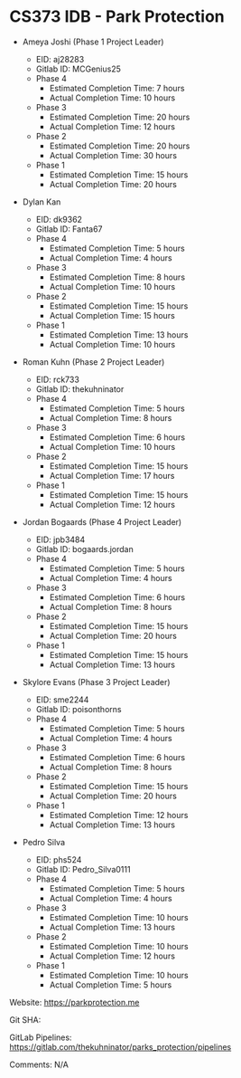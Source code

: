 

# CS373 IDB - Park Protection

- Ameya Joshi (Phase 1 Project Leader)
	- EID: aj28283
	- Gitlab ID: MCGenius25
	- Phase 4
		- Estimated Completion Time: 7 hours
		- Actual Completion Time: 10 hours
	- Phase 3
		- Estimated Completion Time: 20 hours
		- Actual Completion Time: 12 hours
	- Phase 2
		- Estimated Completion Time: 20 hours
		- Actual Completion Time: 30 hours
	- Phase 1
		- Estimated Completion Time: 15 hours
		- Actual Completion Time: 20 hours

- Dylan Kan
	- EID: dk9362
	- Gitlab ID: Fanta67
	- Phase 4
		- Estimated Completion Time: 5 hours
		- Actual Completion Time: 4 hours
	- Phase 3
		- Estimated Completion Time: 8 hours
		- Actual Completion Time: 10 hours
	- Phase 2
		- Estimated Completion Time: 15 hours
		- Actual Completion Time: 15 hours
	- Phase 1
		- Estimated Completion Time: 13 hours
		- Actual Completion Time: 10 hours

- Roman Kuhn (Phase 2 Project Leader)
	- EID: rck733
	- Gitlab ID: thekuhninator
	- Phase 4
		- Estimated Completion Time: 5 hours
		- Actual Completion Time: 8 hours
	- Phase 3
		- Estimated Completion Time: 6 hours
		- Actual Completion Time: 10 hours
	- Phase 2
		- Estimated Completion Time: 15 hours
		- Actual Completion Time: 17 hours
	- Phase 1
		- Estimated Completion Time: 15 hours
		- Actual Completion Time: 12 hours

- Jordan Bogaards (Phase 4 Project Leader)
	- EID: jpb3484
	- Gitlab ID: bogaards.jordan
	- Phase 4
		- Estimated Completion Time: 5 hours
		- Actual Completion Time: 4 hours
	- Phase 3
		- Estimated Completion Time: 6 hours
		- Actual Completion Time: 8 hours
	- Phase 2
		- Estimated Completion Time: 15 hours
		- Actual Completion Time: 20 hours
	- Phase 1
		- Estimated Completion Time: 15 hours
		- Actual Completion Time: 13 hours

- Skylore Evans (Phase 3 Project Leader)
	- EID: sme2244
	- Gitlab ID: poisonthorns
	- Phase 4
		- Estimated Completion Time: 5 hours
		- Actual Completion Time: 4 hours
	- Phase 3
		- Estimated Completion Time: 6 hours
		- Actual Completion Time: 8 hours
	- Phase 2
		- Estimated Completion Time: 15 hours
		- Actual Completion Time: 20 hours
	- Phase 1
		- Estimated Completion Time: 12 hours
		- Actual Completion Time: 13 hours

- Pedro Silva
	- EID: phs524
	- Gitlab ID: Pedro_Silva0111
	- Phase 4
		- Estimated Completion Time: 5 hours
		- Actual Completion Time: 4 hours
	- Phase 3
		- Estimated Completion Time: 10 hours
		- Actual Completion Time: 13 hours
	- Phase 2
		- Estimated Completion Time: 10 hours
		- Actual Completion Time: 12 hours
	- Phase 1
		- Estimated Completion Time: 10 hours
		- Actual Completion Time: 5 hours


Website: https://parkprotection.me

Git SHA: 

GitLab Pipelines: https://gitlab.com/thekuhninator/parks_protection/pipelines

Comments:	N/A

